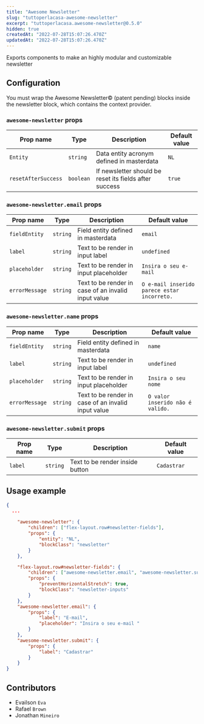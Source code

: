 ```yaml
---
title: "Awesome Newsletter"
slug: "tuttoperlacasa-awesome-newsletter"
excerpt: "tuttoperlacasa.awesome-newsletter@0.5.0"
hidden: true
createdAt: "2022-07-28T15:07:26.470Z"
updatedAt: "2022-07-28T15:07:26.470Z"
---
```

Exports components to make an highly modular and customizable newsletter
## Configuration
You must wrap the Awesome Newsletter© (patent pending) blocks inside the newsletter block, which contains the context provider.

### `awesome-newsletter` props

| Prop name    | Type            | Description    | Default value                                                                                                                               |
| ------------ | --------------- | --------------------------------------------------------------------------------------------------------------------------------------------- | ---------- | 
| `Entity`      | `string`       | Data entity acronym defined in masterdata         | `NL`        |
| `resetAfterSuccess`      | `boolean`       | If newsletter should be reset its fields after success        | `true`        |

### `awesome-newsletter.email` props

| Prop name    | Type            | Description    | Default value                                                                                                                               |
| ------------ | --------------- | --------------------------------------------------------------------------------------------------------------------------------------------- | ---------- | 
| `fieldEntity`      | `string`       | Field entity defined in masterdata | `email`        |
| `label`      | `string`       | Text to be render in input label | `undefined`        |
| `placeholder`      | `string`       | Text to be render in input placeholder | `Insira o seu e-mail`        |
| `errorMessage`      | `string`       | Text to be render in case of an invalid input value | `O e-mail inserido parece estar incorreto.`        |

### `awesome-newsletter.name` props

| Prop name    | Type            | Description    | Default value                                                                                                                               |
| ------------ | --------------- | --------------------------------------------------------------------------------------------------------------------------------------------- | ---------- | 
| `fieldEntity`      | `string`       | Field entity defined in masterdata | `name`        |
| `label`      | `string`       | Text to be render in input label | `undefined`        |
| `placeholder`      | `string`       | Text to be render in input placeholder | `Insira o seu nome`        |
| `errorMessage`      | `string`       | Text to be render in case of an invalid input value | `O valor inserido não é valido.`        |

### `awesome-newsletter.submit` props

| Prop name    | Type            | Description    | Default value                                                                                                                               |
| ------------ | --------------- | --------------------------------------------------------------------------------------------------------------------------------------------- | ---------- | 
| `label`      | `string`       | Text to be render inside button | `Cadastrar`        |

## Usage example

```json
{
  ...
  
	"awesome-newsletter": {
		"children": ["flex-layout.row#newsletter-fields"],
		"props": {
			"entity": "NL",
			"blockClass": "newsletter"
		}
	},

	"flex-layout.row#newsletter-fields": {
		"children": ["awesome-newsletter.email", "awesome-newsletter.submit"],
		"props": {
			"preventHorizontalStretch": true,
			"blockClass": "newsletter-inputs"
		}
	},
	"awesome-newsletter.email": {
		"props": {
			"label": "E-mail",
			"placeholder": "Insira o seu e-mail "
		}
	},
	"awesome-newsletter.submit": {
		"props": {
			"label": "Cadastrar"
		}
	}
}
```

## Contributors
- Evailson `Eva`
- Rafael `Brown`
- Jonathan `Mineiro`